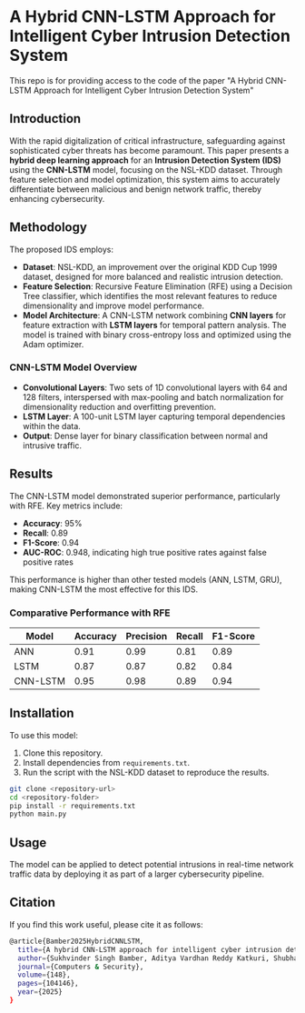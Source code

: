 # A Hybrid CNN-LSTM Approach for Intelligent Cyber Intrusion Detection System

This repo is for providing access to the code of the paper "A Hybrid CNN-LSTM Approach for Intelligent Cyber Intrusion Detection System"

## Introduction
With the rapid digitalization of critical infrastructure, safeguarding against sophisticated cyber threats has become paramount. This paper presents a **hybrid deep learning approach** for an **Intrusion Detection System (IDS)** using the **CNN-LSTM** model, focusing on the NSL-KDD dataset. Through feature selection and model optimization, this system aims to accurately differentiate between malicious and benign network traffic, thereby enhancing cybersecurity.

## Methodology
The proposed IDS employs:
- **Dataset**: NSL-KDD, an improvement over the original KDD Cup 1999 dataset, designed for more balanced and realistic intrusion detection.
- **Feature Selection**: Recursive Feature Elimination (RFE) using a Decision Tree classifier, which identifies the most relevant features to reduce dimensionality and improve model performance.
- **Model Architecture**: A CNN-LSTM network combining **CNN layers** for feature extraction with **LSTM layers** for temporal pattern analysis. The model is trained with binary cross-entropy loss and optimized using the Adam optimizer.

### CNN-LSTM Model Overview
- **Convolutional Layers**: Two sets of 1D convolutional layers with 64 and 128 filters, interspersed with max-pooling and batch normalization for dimensionality reduction and overfitting prevention.
- **LSTM Layer**: A 100-unit LSTM layer capturing temporal dependencies within the data.
- **Output**: Dense layer for binary classification between normal and intrusive traffic.



## Results
The CNN-LSTM model demonstrated superior performance, particularly with RFE. Key metrics include:
- **Accuracy**: 95%
- **Recall**: 0.89
- **F1-Score**: 0.94
- **AUC-ROC**: 0.948, indicating high true positive rates against false positive rates

This performance is higher than other tested models (ANN, LSTM, GRU), making CNN-LSTM the most effective for this IDS.

### Comparative Performance with RFE
| Model     | Accuracy | Precision | Recall | F1-Score |
|-----------|----------|-----------|--------|----------|
| ANN       | 0.91     | 0.99      | 0.81   | 0.89     |
| LSTM      | 0.87     | 0.87      | 0.82   | 0.84     |
| CNN-LSTM  | 0.95     | 0.98      | 0.89   | 0.94     |

## Installation
To use this model:
1. Clone this repository.
2. Install dependencies from `requirements.txt`.
3. Run the script with the NSL-KDD dataset to reproduce the results.

```bash
git clone <repository-url>
cd <repository-folder>
pip install -r requirements.txt
python main.py
```

## Usage

The model can be applied to detect potential intrusions in real-time network traffic data by deploying it as part of a larger cybersecurity pipeline.

## Citation

If you find this work useful, please cite it as follows:

```bash
@article{Bamber2025HybridCNNLSTM,
  title={A hybrid CNN-LSTM approach for intelligent cyber intrusion detection system},
  author={Sukhvinder Singh Bamber, Aditya Vardhan Reddy Katkuri, Shubham Sharma, Mohit Angurala},
  journal={Computers & Security},
  volume={148},
  pages={104146},
  year={2025}
}
```



